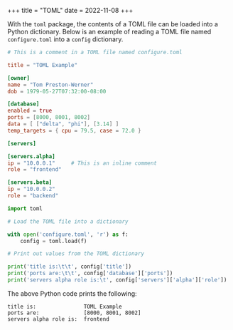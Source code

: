 +++
title = "TOML"
date = 2022-11-08
+++

With the `toml` package, the contents of a TOML file can be loaded into a Python dictionary. Below is an example of reading a TOML file named `configure.toml` into a `config` dictionary.

```toml
# This is a comment in a TOML file named configure.toml

title = "TOML Example"

[owner]
name = "Tom Preston-Werner"
dob = 1979-05-27T07:32:00-08:00

[database]
enabled = true
ports = [8000, 8001, 8002]
data = [ ["delta", "phi"], [3.14] ]
temp_targets = { cpu = 79.5, case = 72.0 }

[servers]

[servers.alpha]
ip = "10.0.0.1"     # This is an inline comment
role = "frontend"

[servers.beta]
ip = "10.0.0.2"
role = "backend"
```

```python
import toml

# Load the TOML file into a dictionary

with open('configure.toml', 'r') as f:
    config = toml.load(f)

# Print out values from the TOML dictionary

print('title is:\t\t', config['title'])
print('ports are:\t\t', config['database']['ports'])
print('servers alpha role is:\t', config['servers']['alpha']['role'])
```

The above Python code prints the following:

```
title is:               TOML Example
ports are:              [8000, 8001, 8002]
servers alpha role is:  frontend
```
